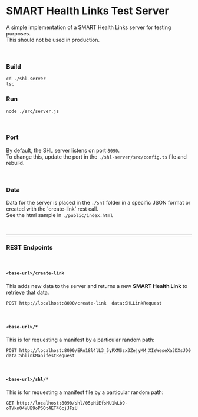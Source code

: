 # SMART Health Links Test Server

A simple implementation of a SMART Health Links server for testing purposes.   
This should not be used in production.

<br>

### Build
```
cd ./shl-server
tsc
```

### Run
```
node ./src/server.js
```

<br>

### Port
By default, the SHL server listens on port `8090`.  
To change this, update the port in the `./shl-server/src/config.ts` file and rebuild.

<br>

### Data
Data for the server is placed in the `./shl` folder in a specific JSON format or created with the 'create-link' rest call.  
See the html sample in `./public/index.html`

<br>
<hr>  

### REST Endpoints

<br>  

#### `<base-url>/create-link`
This adds new data to the server and returns a new __SMART Health Link__ to retrieve that data.
```
POST http://localhost:8090/create-link  data:SHLLinkRequest
```

<br>  

#### `<base-url>/*`  
This is for requesting a manifest by a particular random path:
```
POST http://localhost:8090/ERn18l4lL3_5yPXMSzx3ZejyMM_XIeWeseXa3DXsJD0  data:ShlinkManifestRequest
```

<br>  

#### `<base-url>/shl/*`  
This is for requesting a manifest file by a particular random path:
```
GET http://localhost:8090/shl/05pHiEfsMU1kLb9-oTVknO4VUB9oP6Ot4ET46cjJFzU
```